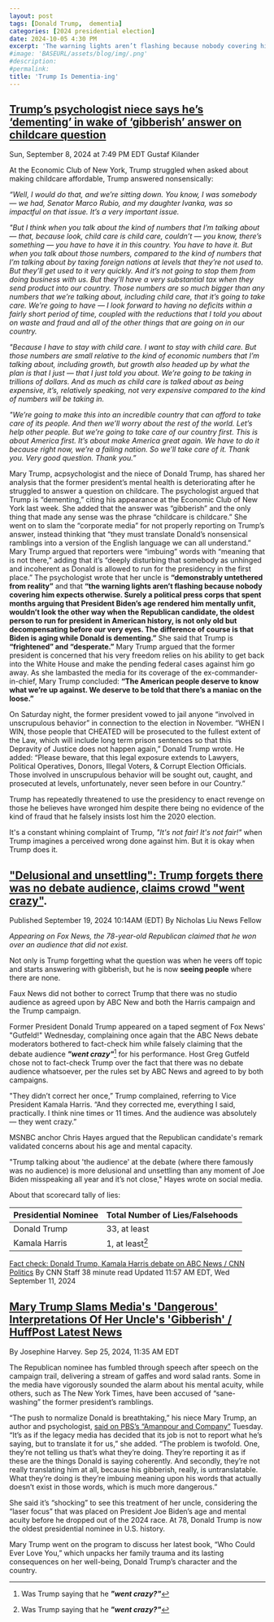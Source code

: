 ```yaml
---
layout: post
tags: [Donald Trump,  dementia]
categories: [2024 presidential election]
date: 2024-10-05 4:30 PM
excerpt: 'The warning lights aren’t flashing because nobody covering him expects otherwise.'
#image: 'BASEURL/assets/blog/img/.png'
#description:
#permalink:
title: 'Trump Is Dementia-ing'
---
```

## [Trump’s psychologist niece says he’s ‘dementing’ in wake of ‘gibberish’ answer on childcare question](https://www.independent.co.uk/news/world/americas/us-politics/donald-trump-mary-childcare-dementia-b2609220.html)
Sun, September 8, 2024 at 7:49 PM EDT
Gustaf Kilander

At the Economic Club of New York, Trump struggled when asked about making childcare affordable, Trump answered nonsensically:

*“Well, I would do that, and we’re sitting down. You know, I was somebody — we had, Senator Marco Rubio, and my daughter Ivanka, was so impactful on that issue. It’s a very important issue.*

*"But I think when you talk about the kind of numbers that I’m talking about — that, because look, child care is child care, couldn’t — you know, there’s something — you have to have it in this country. You have to have it. But when you talk about those numbers, compared to the kind of numbers that I’m talking about by taxing foreign nations at levels that they’re not used to. But they’ll get used to it very quickly. And it’s not going to stop them from doing business with us. But they’ll have a very substantial tax when they send product into our country. Those numbers are so much bigger than any numbers that we’re talking about, including child care, that it’s going to take care. We’re going to have — I look forward to having no deficits within a fairly short period of time, coupled with the reductions that I told you about on waste and fraud and all of the other things that are going on in our country.*

*"Because I have to stay with child care. I want to stay with child care. But those numbers are small relative to the kind of economic numbers that I’m talking about, including growth, but growth also headed up by what the plan is that I just — that I just told you about. We’re going to be taking in trillions of dollars. And as much as child care is talked about as being expensive, it’s, relatively speaking, not very expensive compared to the kind of numbers will be taking in.*

*"We’re going to make this into an incredible country that can afford to take care of its people. And then we’ll worry about the rest of the world. Let’s help other people. But we’re going to take care of our country first. This is about America first. It’s about make America great again. We have to do it because right now, we’re a failing nation. So we’ll take care of it. Thank you. Very good question. Thank you.”*

Mary Trump, acpsychologist and the niece of Donald Trump, has shared her analysis that the former president’s mental health is deteriorating after he struggled to answer a question on childcare. The psychologist argued that Trump is “dementing,” citing his appearance at the Economic Club of New York last week. She added that the answer was “gibberish” and the only thing that made any sense was the phrase “childcare is childcare.” She went on to slam the “corporate media” for not properly reporting on Trump’s answer, instead thinking that “they must translate Donald’s nonsensical ramblings into a version of the English language we can all understand.” Mary Trump argued that reporters were “imbuing” words with “meaning that is not there,” adding that it’s “deeply disturbing that somebody as unhinged and incoherent as Donald is allowed to run for the presidency in the first place.” The psychologist wrote that her uncle is **“demonstrably untethered from reality”** and that **“the warning lights aren’t flashing because nobody covering him expects otherwise. Surely a political press corps that spent months arguing that President Biden’s age rendered him mentally unfit, wouldn’t look the other way when the Republican candidate, the oldest person to run for president in American history, is not only old but decompensating before our very eyes. The difference of course is that Biden is aging while Donald is dementing.”** She said that Trump is **“frightened” and “desperate.”** Mary Trump argued that the former president is concerned that his very freedom relies on his ability to get back into the White House and make the pending federal cases against him go away. As she lambasted the media for its coverage of the ex-commander-in-chief, Mary Trump concluded: **“The American people deserve to know what we’re up against. We deserve to be told that there’s a maniac on the loose.”**

On Saturday night, the former president vowed to jail anyone “involved in unscrupulous behavior” in connection to the election in November. “WHEN I WIN, those people that CHEATED will be prosecuted to the fullest extent of the Law, which will include long term prison sentences so that this Depravity of Justice does not happen again,” Donald Trump wrote. He added: “Please beware, that this legal exposure extends to Lawyers, Political Operatives, Donors, Illegal Voters, & Corrupt Election Officials. Those involved in unscrupulous behavior will be sought out, caught, and prosecuted at levels, unfortunately, never seen before in our Country.”

Trump has repeatedly threatened to use the presidency to enact revenge on those he believes have wronged him despite there being no evidence of the kind of fraud that he falsely insists lost him the 2020 election.

It's a constant whining complaint of Trump, *"It's not fair! It's not fair!"* when Trump imagines a perceived wrong done against him. But it is okay when Trump does it.

## ["Delusional and unsettling": Trump forgets there was no debate audience, claims crowd "went crazy"](https://www.salon.com/2024/09/19/delusional-and-unsettling-forgets-there-was-no-debate-audience-claims-crowd-went-crazy/ ).
Published September 19, 2024 10:14AM (EDT)
By Nicholas Liu
News Fellow

*Appearing on Fox News, the 78-year-old Republican claimed that he won over an audience that did not exist.*

Not  only is Trump forgetting what the question was when he veers off topic and starts answering with gibberish, but he is now **seeing people** where there are none.

Faux News did not bother to correct Trump that there was no studio audience as agreed upon by ABC New and both the Harris campaign and the Trump campaign. 

Former President Donald Trump appeared on a taped segment of Fox News' "Gutfeld!" Wednesday, complaining once again that the ABC News debate moderators bothered to fact-check him while falsely claiming that the debate audience ***"went crazy"***[^21] for his performance. Host Greg Gutfeld chose not to fact-check Trump over the fact that there was no debate audience whatsoever, per the rules set by ABC News and agreed to by both campaigns.

[^21]: Was Trump saying that he ***"went crazy?"***

"They didn’t correct her once,” Trump complained, referring to Vice President Kamala Harris. “And they corrected me, everything I said, practically. I think nine times or 11 times. And the audience was absolutely — they went crazy.”

MSNBC anchor Chris Hayes argued that the Republican candidate's remark validated concerns about his age and mental capacity.

"Trump talking about 'the audience' at the debate (where there famously was no audience) is more delusional and unsettling than any moment of Joe Biden misspeaking all year and it’s not close," Hayes wrote on social media.

About that scorecard tally of lies:

| Presidential Nominee | Total Number of Lies/Falsehoods |
|---|---|
| Donald Trump | 33, at least |
| Kamala Harris | 1, at least[^21] |

[^21]: The one falsehood he highlighted for Harris was her claim that “Trump left us the worst unemployment since the Great Depression"; the unemployment rate in January 2021, while high by modern standards, was the worst to begin a presidential term in the last 20 years, not since the 1930s.

[Fact check: Donald Trump, Kamala Harris debate on ABC News / CNN Politics](https://www.cnn.com/2024/09/10/politics/fact-check-debate-trump-harris/index.html)
By CNN Staff
38 minute read
Updated 11:57 AM EDT, Wed September 11, 2024


## [Mary Trump Slams Media's 'Dangerous' Interpretations Of Her Uncle's 'Gibberish' / HuffPost Latest News](https://www.huffpost.com/entry/mary-trump-donald-trump-media_n_66f41197e4b01c2b5008ec52)
By Josephine Harvey. Sep 25, 2024, 11:35 AM EDT

The Republican nominee has fumbled through speech after speech on the campaign trail, delivering a stream of gaffes and word salad rants. Some in the media have vigorously sounded the alarm about his mental acuity, while others, such as The New York Times, have been accused of “sane-washing” the former president’s ramblings.

“The push to normalize Donald is breathtaking,” his niece Mary Trump, an author and psychologist, [said on PBS’s “Amanpour and Company”](https://youtu.be/x5U_IoJmJcs) Tuesday. “It’s as if the legacy media has decided that its job is not to report what he’s saying, but to translate it for us,” she added. “The problem is twofold. One, they’re not telling us that’s what they’re doing. They’re reporting it as if these are the things Donald is saying coherently. And secondly, they’re not really translating him at all, because his gibberish, really, is untranslatable. What they’re doing is they’re imbuing meaning upon his words that actually doesn’t exist in those words, which is much more dangerous.”

She said it’s “shocking” to see this treatment of her uncle, considering the “laser focus” that was placed on President Joe Biden’s age and mental acuity before he dropped out of the 2024 race. At 78, Donald Trump is now the oldest presidential nominee in U.S. history.

Mary Trump went on the program to discuss her latest book, “Who Could Ever Love You,” which unpacks her family trauma and its lasting consequences on her well-being, Donald Trump’s character and the country.